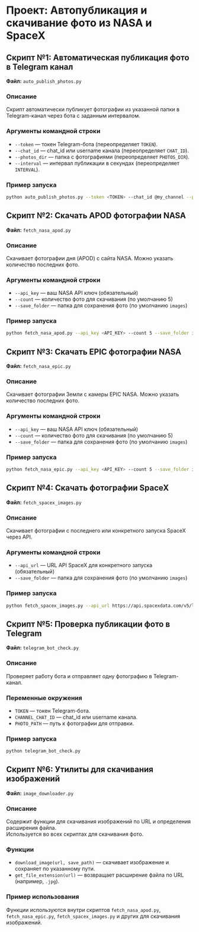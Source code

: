 # Проект: Автопубликация и скачивание фото из NASA и SpaceX


## Скрипт №1: Автоматическая публикация фото в Telegram канал

**Файл:** `auto_publish_photos.py`

### Описание
Скрипт автоматически публикует фотографии из указанной папки в Telegram-канал через бота с заданным интервалом.


### Аргументы командной строки
- `--token` — токен Telegram-бота (переопределяет `TOKEN`).
- `--chat_id` — chat_id или username канала (переопределяет `CHAT_ID`).
- `--photos_dir` — папка с фотографиями (переопределяет `PHOTOS_DIR`).
- `--interval` — интервал публикации в секундах (переопределяет `INTERVAL`).

### Пример запуска
```bash
python auto_publish_photos.py --token <TOKEN> --chat_id @my_channel --photos_dir images --interval 3600
```




## Скрипт №2: Скачать APOD фотографии NASA

**Файл:** `fetch_nasa_apod.py`

### Описание
Скачивает фотографии дня (APOD) с сайта NASA. Можно указать количество последних фото.

### Аргументы командной строки
- `--api_key` — ваш NASA API ключ (обязательный)
- `--count` — количество фото для скачивания (по умолчанию 5)
- `--save_folder` — папка для сохранения фото (по умолчанию `images`)

### Пример запуска
```bash
python fetch_nasa_apod.py --api_key <API_KEY> --count 5 --save_folder images
```

## Скрипт №3: Скачать EPIC фотографии NASA

**Файл:** `fetch_nasa_epic.py`

### Описание
Скачивает фотографии Земли с камеры EPIC NASA. Можно указать количество последних фото.

### Аргументы командной строки
- `--api_key` — ваш NASA API ключ (обязательный)
- `--count` — количество фото для скачивания (по умолчанию 5)
- `--save_folder` — папка для сохранения фото (по умолчанию `images`)

### Пример запуска
```bash
python fetch_nasa_epic.py --api_key <API_KEY> --count 5 --save_folder images
```


## Скрипт №4: Скачать фотографии SpaceX

**Файл:** `fetch_spacex_images.py`

### Описание
Скачивает фотографии с последнего или конкретного запуска SpaceX через API.

### Аргументы командной строки
- `--api_url` — URL API SpaceX для конкретного запуска (обязательный)
- `--save_folder` — папка для сохранения фото (по умолчанию `images`)

### Пример запуска
```bash
python fetch_spacex_images.py --api_url https://api.spacexdata.com/v5/launches/5eb87d47ffd86e000604b3
```

## Скрипт №5: Проверка публикации фото в Telegram

**Файл:** `telegram_bot_check.py`

### Описание
Проверяет работу бота и отправляет одну фотографию в Telegram-канал.

### Переменные окружения
- `TOKEN` — токен Telegram-бота.
- `CHANNEL_CHAT_ID` — chat_id или username канала.
- `PHOTO_PATH` — путь к фотографии для отправки.

### Пример запуска
```bash
python telegram_bot_check.py
```


## Скрипт №6: Утилиты для скачивания изображений

**Файл:** `image_downloader.py`

### Описание
Содержит функции для скачивания изображений по URL и определения расширения файла.  
Используется во всех скриптах для скачивания фото.

### Функции
- `download_image(url, save_path)` — скачивает изображение и сохраняет по указанному пути.
- `get_file_extension(url)` — возвращает расширение файла по URL (например, `.jpg`).

### Пример использования
Функции используются внутри скриптов `fetch_nasa_apod.py`, `fetch_nasa_epic.py`, `fetch_spacex_images.py` и других для скачивания изображений.
